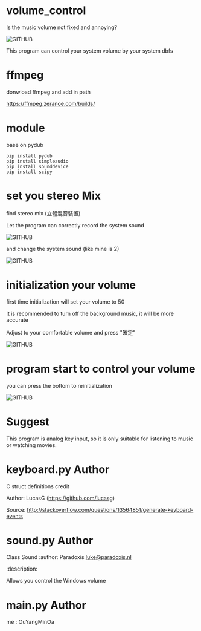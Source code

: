 # volume_control
Is the music volume not fixed and annoying?

![GITHUB](https://cdn.zmescience.com/wp-content/uploads/2012/08/loud-music.jpg)

This program can control your system volume by your system dbfs

# ffmpeg
donwload ffmpeg and add in path

https://ffmpeg.zeranoe.com/builds/

# module
base on pydub 
```
pip install pydub
pip install simpleaudio
pip install sounddevice
pip install scipy
```
# set you stereo Mix

find stereo mix  (立體混音裝置)

Let the program can correctly record the system sound

![GITHUB](https://i.imgur.com/1D9BEdM.jpg)

and change the system sound (like mine is 2)

![GITHUB](https://i.imgur.com/qvI3UZx.jpg)

# initialization your volume
first time initialization will set your volume to 50

It is recommended to turn off the background music, it will be more accurate

Adjust to your comfortable volume and press "確定"

![GITHUB](https://i.imgur.com/E4RPR2V.png"initialization")

# program start to control your volume
you can press the bottom to reinitialization

![GITHUB](https://i.imgur.com/nPR65hf.png "program working")

# Suggest
This program is analog key input, so it is only suitable for listening to music or watching movies.

# keyboard.py Author

C struct definitions credit

Author: LucasG (https://github.com/lucasg)

Source: http://stackoverflow.com/questions/13564851/generate-keyboard-events

# sound.py Author

Class Sound
:author: Paradoxis <luke@paradoxis.nl>

:description:

Allows you control the Windows volume

# main.py Author
me : OuYangMinOa



